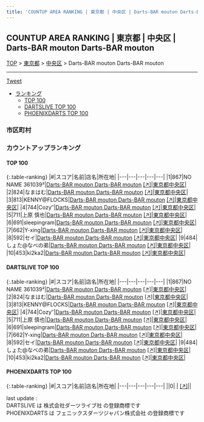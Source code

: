 ```yaml
---
title: 'COUNTUP AREA RANKING | 東京都 | 中央区 | Darts-BAR mouton Darts-BAR mouton'
---
```

## COUNTUP AREA RANKING | 東京都 | 中央区 | Darts-BAR mouton Darts-BAR mouton

[TOP](/darts/rank/) > [東京都](/darts/rank/東京都/) > [中央区](/darts/rank/東京都/中央区/) > Darts-BAR mouton Darts-BAR mouton

___

<a href="https://twitter.com/share?ref_src=twsrc%5Etfw" data-text="COUNTUP AREA RANKING | 東京都中央区Darts-BAR mouton Darts-BAR mouton" class="twitter-share-button" data-hashtags="DARTSLIVE,PHOENIXDARTS,darts,ダーツ" data-show-count="false">Tweet</a>

* [ランキング](#カウントアップランキング)
    * [TOP 100](#top-100)
    * [DARTSLIVE TOP 100](#dartslive-top-100)
    * [PHOENIXDARTS TOP 100](#phoenixdarts-top-100)

### 市区町村

<ul>

</ul>

### カウントアップランキング

#### TOP 100



{:.table-ranking}
|#|スコア|名前|店名|所在地|
|---|---|---|---|---|
|1|867|<span class="rank-name-dl">NO NAME 361039²</span>|<a href="/darts/rank/shops/4ed50922e66f152ffec1ae84bb28bd87.html">Darts-BAR mouton Darts-BAR mouton</a> <a href="https://search.dartslive.com/jp/shop/4ed50922e66f152ffec1ae84bb28bd87">[↗]</a>|<a href="/darts/rank/東京都/中央区">東京都中央区</a>|
|2|824|<span class="rank-name-dl">なまはむ</span>|<a href="/darts/rank/shops/4ed50922e66f152ffec1ae84bb28bd87.html">Darts-BAR mouton Darts-BAR mouton</a> <a href="https://search.dartslive.com/jp/shop/4ed50922e66f152ffec1ae84bb28bd87">[↗]</a>|<a href="/darts/rank/東京都/中央区">東京都中央区</a>|
|3|813|<span class="rank-name-dl">KENNY@FLOCKS</span>|<a href="/darts/rank/shops/4ed50922e66f152ffec1ae84bb28bd87.html">Darts-BAR mouton Darts-BAR mouton</a> <a href="https://search.dartslive.com/jp/shop/4ed50922e66f152ffec1ae84bb28bd87">[↗]</a>|<a href="/darts/rank/東京都/中央区">東京都中央区</a>|
|4|744|<span class="rank-name-dl">Cozy″</span>|<a href="/darts/rank/shops/4ed50922e66f152ffec1ae84bb28bd87.html">Darts-BAR mouton Darts-BAR mouton</a> <a href="https://search.dartslive.com/jp/shop/4ed50922e66f152ffec1ae84bb28bd87">[↗]</a>|<a href="/darts/rank/東京都/中央区">東京都中央区</a>|
|5|711|<span class="rank-name-dl">上原 慎也</span>|<a href="/darts/rank/shops/4ed50922e66f152ffec1ae84bb28bd87.html">Darts-BAR mouton Darts-BAR mouton</a> <a href="https://search.dartslive.com/jp/shop/4ed50922e66f152ffec1ae84bb28bd87">[↗]</a>|<a href="/darts/rank/東京都/中央区">東京都中央区</a>|
|6|691|<span class="rank-name-dl">sleepingram</span>|<a href="/darts/rank/shops/4ed50922e66f152ffec1ae84bb28bd87.html">Darts-BAR mouton Darts-BAR mouton</a> <a href="https://search.dartslive.com/jp/shop/4ed50922e66f152ffec1ae84bb28bd87">[↗]</a>|<a href="/darts/rank/東京都/中央区">東京都中央区</a>|
|7|662|<span class="rank-name-dl">Y-xing</span>|<a href="/darts/rank/shops/4ed50922e66f152ffec1ae84bb28bd87.html">Darts-BAR mouton Darts-BAR mouton</a> <a href="https://search.dartslive.com/jp/shop/4ed50922e66f152ffec1ae84bb28bd87">[↗]</a>|<a href="/darts/rank/東京都/中央区">東京都中央区</a>|
|8|592|<span class="rank-name-dl">セイ</span>|<a href="/darts/rank/shops/4ed50922e66f152ffec1ae84bb28bd87.html">Darts-BAR mouton Darts-BAR mouton</a> <a href="https://search.dartslive.com/jp/shop/4ed50922e66f152ffec1ae84bb28bd87">[↗]</a>|<a href="/darts/rank/東京都/中央区">東京都中央区</a>|
|9|484|<span class="rank-name-dl">しょた@なべの弟</span>|<a href="/darts/rank/shops/4ed50922e66f152ffec1ae84bb28bd87.html">Darts-BAR mouton Darts-BAR mouton</a> <a href="https://search.dartslive.com/jp/shop/4ed50922e66f152ffec1ae84bb28bd87">[↗]</a>|<a href="/darts/rank/東京都/中央区">東京都中央区</a>|
|10|453|<span class="rank-name-dl">ki2ka2</span>|<a href="/darts/rank/shops/4ed50922e66f152ffec1ae84bb28bd87.html">Darts-BAR mouton Darts-BAR mouton</a> <a href="https://search.dartslive.com/jp/shop/4ed50922e66f152ffec1ae84bb28bd87">[↗]</a>|<a href="/darts/rank/東京都/中央区">東京都中央区</a>|


#### DARTSLIVE TOP 100



{:.table-ranking}
|#|スコア|名前|店名|所在地|
|---|---|---|---|---|
|1|867|<span class="rank-name-dl">NO NAME 361039²</span>|<a href="/darts/rank/shops/4ed50922e66f152ffec1ae84bb28bd87.html">Darts-BAR mouton Darts-BAR mouton</a> <a href="https://search.dartslive.com/jp/shop/4ed50922e66f152ffec1ae84bb28bd87">[↗]</a>|<a href="/darts/rank/東京都/中央区">東京都中央区</a>|
|2|824|<span class="rank-name-dl">なまはむ</span>|<a href="/darts/rank/shops/4ed50922e66f152ffec1ae84bb28bd87.html">Darts-BAR mouton Darts-BAR mouton</a> <a href="https://search.dartslive.com/jp/shop/4ed50922e66f152ffec1ae84bb28bd87">[↗]</a>|<a href="/darts/rank/東京都/中央区">東京都中央区</a>|
|3|813|<span class="rank-name-dl">KENNY@FLOCKS</span>|<a href="/darts/rank/shops/4ed50922e66f152ffec1ae84bb28bd87.html">Darts-BAR mouton Darts-BAR mouton</a> <a href="https://search.dartslive.com/jp/shop/4ed50922e66f152ffec1ae84bb28bd87">[↗]</a>|<a href="/darts/rank/東京都/中央区">東京都中央区</a>|
|4|744|<span class="rank-name-dl">Cozy″</span>|<a href="/darts/rank/shops/4ed50922e66f152ffec1ae84bb28bd87.html">Darts-BAR mouton Darts-BAR mouton</a> <a href="https://search.dartslive.com/jp/shop/4ed50922e66f152ffec1ae84bb28bd87">[↗]</a>|<a href="/darts/rank/東京都/中央区">東京都中央区</a>|
|5|711|<span class="rank-name-dl">上原 慎也</span>|<a href="/darts/rank/shops/4ed50922e66f152ffec1ae84bb28bd87.html">Darts-BAR mouton Darts-BAR mouton</a> <a href="https://search.dartslive.com/jp/shop/4ed50922e66f152ffec1ae84bb28bd87">[↗]</a>|<a href="/darts/rank/東京都/中央区">東京都中央区</a>|
|6|691|<span class="rank-name-dl">sleepingram</span>|<a href="/darts/rank/shops/4ed50922e66f152ffec1ae84bb28bd87.html">Darts-BAR mouton Darts-BAR mouton</a> <a href="https://search.dartslive.com/jp/shop/4ed50922e66f152ffec1ae84bb28bd87">[↗]</a>|<a href="/darts/rank/東京都/中央区">東京都中央区</a>|
|7|662|<span class="rank-name-dl">Y-xing</span>|<a href="/darts/rank/shops/4ed50922e66f152ffec1ae84bb28bd87.html">Darts-BAR mouton Darts-BAR mouton</a> <a href="https://search.dartslive.com/jp/shop/4ed50922e66f152ffec1ae84bb28bd87">[↗]</a>|<a href="/darts/rank/東京都/中央区">東京都中央区</a>|
|8|592|<span class="rank-name-dl">セイ</span>|<a href="/darts/rank/shops/4ed50922e66f152ffec1ae84bb28bd87.html">Darts-BAR mouton Darts-BAR mouton</a> <a href="https://search.dartslive.com/jp/shop/4ed50922e66f152ffec1ae84bb28bd87">[↗]</a>|<a href="/darts/rank/東京都/中央区">東京都中央区</a>|
|9|484|<span class="rank-name-dl">しょた@なべの弟</span>|<a href="/darts/rank/shops/4ed50922e66f152ffec1ae84bb28bd87.html">Darts-BAR mouton Darts-BAR mouton</a> <a href="https://search.dartslive.com/jp/shop/4ed50922e66f152ffec1ae84bb28bd87">[↗]</a>|<a href="/darts/rank/東京都/中央区">東京都中央区</a>|
|10|453|<span class="rank-name-dl">ki2ka2</span>|<a href="/darts/rank/shops/4ed50922e66f152ffec1ae84bb28bd87.html">Darts-BAR mouton Darts-BAR mouton</a> <a href="https://search.dartslive.com/jp/shop/4ed50922e66f152ffec1ae84bb28bd87">[↗]</a>|<a href="/darts/rank/東京都/中央区">東京都中央区</a>|


#### PHOENIXDARTS TOP 100



{:.table-ranking}
|#|スコア|名前|店名|所在地|
|---|---|---|---|---|
||0|<span class="rank-name-dl"> </span>|<a href="/darts/rank/shops/.html"></a> <a href="">[↗]</a>|<a href="/darts/rank//"></a>|


<div class="footer border-top border-gray-light mt-5 pt-3 text-right text-gray">
    last update : <span style="font-weight: italic" id="foot_last_modified"></span><br />
    DARTSLIVE は 株式会社ダーツライブ社 の登録商標です<br />
    PHOENIXDARTS は フェニックスダーツジャパン株式会社 の登録商標です<br />
</div>

<script src="https://cdnjs.cloudflare.com/ajax/libs/jquery.tablesorter/2.31.3/js/jquery.tablesorter.min.js" integrity="sha512-qzgd5cYSZcosqpzpn7zF2ZId8f/8CHmFKZ8j7mU4OUXTNRd5g+ZHBPsgKEwoqxCtdQvExE5LprwwPAgoicguNg==" crossorigin="anonymous" referrerpolicy="no-referrer"></script>
<link rel="stylesheet" href="https://cdnjs.cloudflare.com/ajax/libs/jquery.tablesorter/2.31.3/css/theme.default.min.css" integrity="sha512-wghhOJkjQX0Lh3NSWvNKeZ0ZpNn+SPVXX1Qyc9OCaogADktxrBiBdKGDoqVUOyhStvMBmJQ8ZdMHiR3wuEq8+w==" crossorigin="anonymous" referrerpolicy="no-referrer" />
<script>
$(function() {
    $(".table-ranking").tablesorter({sortList:[[0, 0]]});
    $("#foot_last_modified").text(formatDate(new Date(document.lastModified), 'yyyy-MM-dd HH:mm:ss'));
});
</script>

<script async src="https://platform.twitter.com/widgets.js" charset="utf-8"></script>